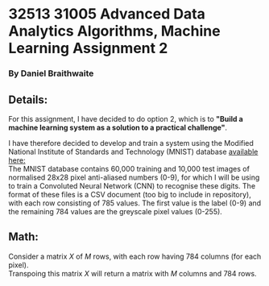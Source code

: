 # 32513 31005 Advanced Data Analytics Algorithms, Machine Learning Assignment 2
### By Daniel Braithwaite

## Details:
For this assignment, I have decided to do option 2, which is to **"Build a machine learning system as a solution to a practical challenge"**.

I have therefore decided to develop and train a system using the Modified National Institute of Standards and Technology (MNIST) database [available here:](https://www.kaggle.com/datasets/oddrationale/mnist-in-csv) <br>
The MNIST database contains 60,000 training and 10,000 test images of normalised 28x28 pixel anti-aliased numbers (0-9), for which I will be using to train a Convoluted Neural Network (CNN) to recognise these digits.
The format of these files is a CSV document (too big to include in repository), with each row consisting of 785 values. The first value is the label (0-9) and the remaining 784 values are the greyscale pixel values (0-255).

## Math:
Consider a matrix _X_ of _M_ rows, with each row having 784 columns (for each pixel). <br>
Transpoing this matrix _X_ will return a matrix with _M_ columns and 784 rows.
